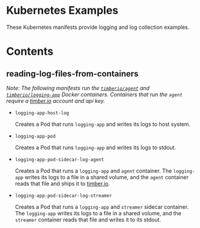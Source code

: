 # Kubernetes Examples

These Kubernetes manifests provide logging and log collection examples.

# Contents

## reading-log-files-from-containers

_Note: The following manifests run the [`timberio/agent`](https://hub.docker.com/r/timberio/agent/) and
[`timberio/logging-app`](https://hub.docker.com/r/timberio/logging-app/) Docker containers. Containers that run the
`agent` require a [timber.io](https://timber.io/) account and api key._

- `logging-app-host-log`

  Creates a Pod that runs `logging-app` and writes its logs to host system.

- `logging-app-pod`

  Creates a Pod that runs `logging-app` and writes its logs to stdout.

- `logging-app-pod-sidecar-log-agent`

  Creates a Pod that runs a `logging-app` and `agent` container. The `logging-app` writes its logs to a file in a shared
  volume, and the `agent` container reads that file and ships it to [timber.io](https://timber.io/).

- `logging-app-pod-sidecar-log-streamer`

  Creates a Pod that runs a `logging-app` and `streamer` sidecar container. The `logging-app` writes its logs to a file
  in a shared volume, and the `streamer` container reads that file and writes it to its stdout.
